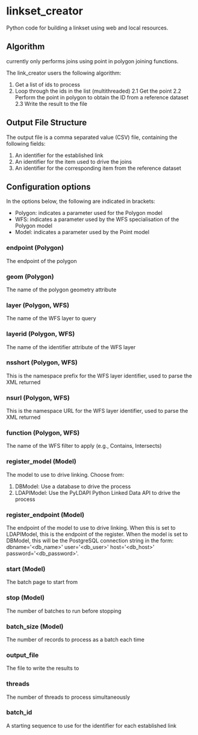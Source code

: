 # linkset_creator
Python code for building a linkset using web and local resources.

## Algorithm

currently only performs joins using point in polygon joining functions.

The link_creator users the following algorithm:
1. Get a list of ids to process
2. Loop through the ids in the list (multithreaded)
2.1 Get the point
2.2 Perform the point in polygon to obtain the ID from a reference dataset
2.3 Write the result to the file

## Output File Structure

The output file is a comma separated value (CSV) file, containing the following fields:
1. An identifier for the established link
2. An identifier for the item used to drive the joins
3. An identifier for the corresponding item from the reference dataset

## Configuration options

In the options below, the following are indicated in brackets:

- Polygon: indicates a parameter used for the Polygon model
- WFS: indicates a parameter used by the WFS specialisation of the Polygon model
- Model: indicates a parameter used by the Point model

### endpoint (Polygon)
The endpoint of the polygon 

### geom (Polygon)
The name of the polygon geometry attribute

### layer (Polygon, WFS)
The name of the WFS layer to query

### layerid (Polygon, WFS) 
The name of the identifier attribute of the WFS layer

### nsshort (Polygon, WFS)
This is the namespace prefix for the WFS layer identifier, used to parse the XML returned

### nsurl (Polygon, WFS)
This is the namespace URL for the WFS layer identifier, used to parse the XML returned

### function (Polygon, WFS)
The name of the WFS filter to apply (e.g., Contains, Intersects)

### register_model (Model)
The model to use to drive linking. Choose from:
1. DBModel: Use a database to drive the process
2. LDAPIModel: Use the PyLDAPI Python Linked Data API to drive the process

### register_endpoint (Model)
The endpoint of the model to use to drive linking. When this is set to LDAPIModel, this is the endpoint of the register. When the model is set to DBModel, this will be the PostgreSQL connection string in the form: <br>
dbname='<db_name>' user='<db_user>' host='<db_host>' password='<db_password>'.

### start (Model)
The batch page to start from

### stop (Model)
The number of batches to run before stopping

### batch_size (Model)
The number of records to process as a batch each time

### output_file
The file to write the results to

### threads
The number of threads to process simultaneously

### batch_id
A starting sequence to use for the identifier for each established link

